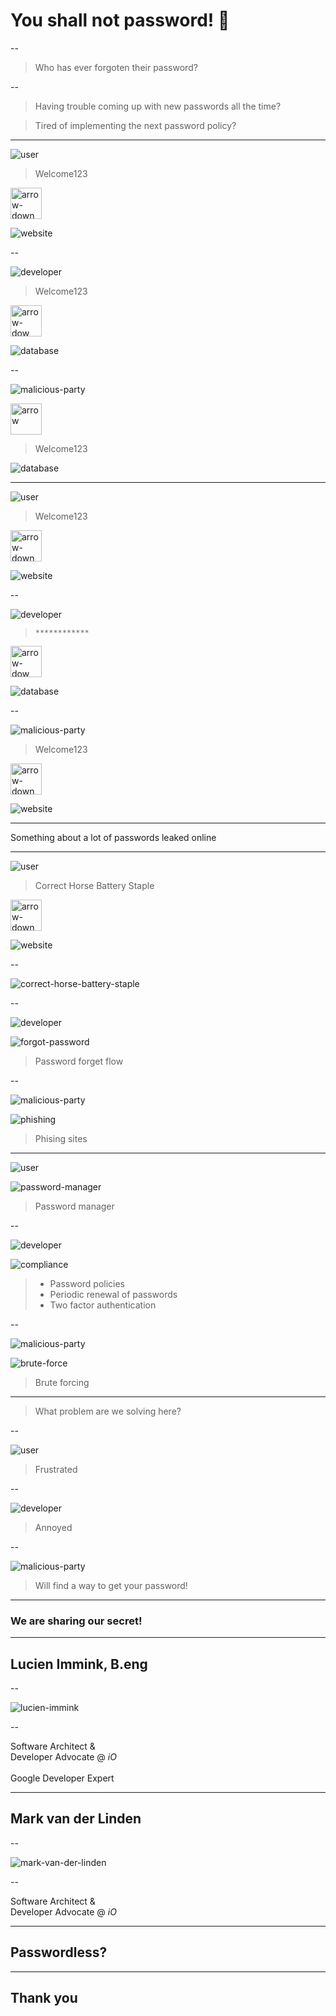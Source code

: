 # You shall not password! 🧙

--

> Who has ever forgoten their password?

--
<div>

> Having trouble coming up with new passwords all the time?

</div><!-- .element: class="fade-semi-out" -->

<div>

> Tired of implementing the next password policy?
</div><!-- .element: class="fragment fade-in" -->
  
---

![user](/assets/user.svg)
<!-- .element: class="fragment fade-in" -->

> Welcome123
<!-- .element: class="fragment fade-in" -->

<img src="assets/arrow-down.svg" alt="arrow-down" style="width:50px;"/>
<!-- .element: class="fragment fade-in" -->

![website](/assets/website.svg)
<!-- .element: class="fragment fade-in" -->

--

![developer](/assets/developer.svg)

> Welcome123
<!-- .element: class="fragment fade-in" -->

<img src="assets/arrow-down.svg" alt="arrow-dow" style="width:50px;"/>
<!-- .element: class="fragment fade-in" -->

![database](/assets/database.svg)
<!-- .element: class="fragment fade-in" -->

--

![malicious-party](/assets/malicious_party.svg)

<img src="assets/arrow-up.svg" alt="arrow" style="width:50px;"/>
<!-- .element: class="fragment fade-in" -->

> Welcome123
<!-- .element: class="fragment fade-in" -->

![database](/assets/database.svg)
<!-- .element: class="fragment fade-in" -->

---

![user](/assets/user.svg)

> Welcome123
<!-- .element: class="fragment fade-in" -->

<img src="assets/arrow-down.svg" alt="arrow-down" style="width:50px;"/>
<!-- .element: class="fragment fade-in" -->

![website](/assets/website.svg)
<!-- .element: class="fragment fade-in" -->

--

![developer](/assets/developer.svg)

> `************`
<!-- .element: class="fragment fade-in" -->

<img src="assets/arrow-down.svg" alt="arrow-dow" style="width:50px;"/>
<!-- .element: class="fragment fade-in" -->

![database](/assets/encrypted-database.svg)
<!-- .element: class="fragment fade-in" -->

--

![malicious-party](/assets/malicious_party.svg)

> Welcome123
<!-- .element: class="fragment fade-in" -->

<img src="assets/arrow-down.svg" alt="arrow-down" style="width:50px;"/>
<!-- .element: class="fragment fade-in" -->

![website](/assets/website.svg)
<!-- .element: class="fragment fade-in" -->

---

Something about a lot of passwords leaked online

---

![user](/assets/user.svg)

> Correct Horse Battery Staple
<!-- .element: class="fragment fade-in" -->

<img src="assets/arrow-down.svg" alt="arrow-down" style="width:50px;"/>
<!-- .element: class="fragment fade-in" -->

![website](/assets/website.svg)
<!-- .element: class="fragment fade-in" -->

--

![correct-horse-battery-staple](/assets/correct-horse-battery-staple.png)

--

![developer](/assets/developer.svg)

![forgot-password](/assets/forgot-password.svg)
<!-- .element: class="fragment fade-in" -->

> Password forget flow
<!-- .element: class="fragment fade-in" -->

--

![malicious-party](/assets/malicious_party.svg)

![phishing](/assets/phishing.svg)
<!-- .element: class="fragment fade-in" -->

> Phising sites
<!-- .element: class="fragment fade-in" -->

---

![user](/assets/user.svg)

![password-manager](/assets/password-manager.svg)
<!-- .element: class="fragment fade-in" -->

> Password manager
<!-- .element: class="fragment fade-in" -->

--

![developer](/assets/developer.svg)

![compliance](/assets/compliance.svg)
<!-- .element: class="fragment fade-in" -->

> - Password policies
> - Periodic renewal of passwords
> - Two factor authentication
<!-- .element: class="fragment fade-in" -->

--

![malicious-party](/assets/malicious_party.svg)

![brute-force](/assets/brute-force.svg)
<!-- .element: class="fragment fade-in" -->

> Brute forcing
<!-- .element: class="fragment fade-in" -->

---

> What problem are we solving here?

--

![user](/assets/user.svg)

> Frustrated

--

![developer](/assets/developer.svg)

> Annoyed

--

![malicious-party](/assets/malicious_party.svg)

> Will find a way to get your password!

---

### We are <b>sharing</b> our <b>secret</b>!

---

## Lucien Immink, B.eng

--

![lucien-immink](/assets/lucien-immink.webp)<!-- .element: class="circle" -->

--

Software Architect &</br>
Developer Advocate @ _iO_</br>
</br>
Google Developer Expert

---

## Mark van der Linden

--

![mark-van-der-linden](/assets/mark-van-der-linden.jpg)<!-- .element: class="circle" -->

--

Software Architect &</br>
Developer Advocate @ _iO_</br>

---

## Passwordless?

---

## Thank you